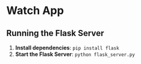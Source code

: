 # Watch App

## Running the Flask Server

1. **Install dependencies**: `pip install flask`
2. **Start the Flask Server**: `python flask_server.py`


